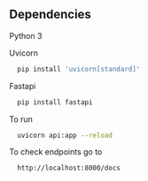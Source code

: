 ## Dependencies

Python 3

Uvicorn

```bash
  pip install 'uvicorn[standard]'
```

Fastapi

```bash
  pip install fastapi
```

To run

```bash
  uvicorn api:app --reload
```

To check endpoints go to

```
  http://localhost:8000/docs
```
